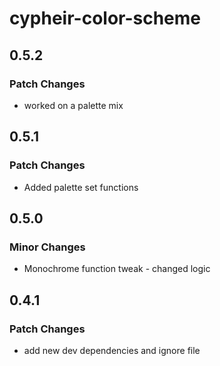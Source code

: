 # cypheir-color-scheme

## 0.5.2

### Patch Changes

- worked on a palette mix

## 0.5.1

### Patch Changes

- Added palette set functions

## 0.5.0

### Minor Changes

- Monochrome function tweak - changed logic

## 0.4.1

### Patch Changes

- add new dev dependencies and ignore file
